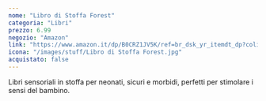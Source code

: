 ```yaml
---
nome: "Libro di Stoffa Forest"
categoria: "Libri"
prezzo: 6.99
negozio: "Amazon"
link: "https://www.amazon.it/dp/B0CRZ1JV5K/ref=br_dsk_yr_itemdt_dp?colid=3QGQUT8WCNDK0&coliid=I1H7UY22VXTVX4&th=1"
icona: "/images/stuff/Libro di Stoffa Forest.jpg"
acquistato: false
---
```


Libri sensoriali in stoffa per neonati, sicuri e morbidi, perfetti per stimolare i sensi del bambino.
